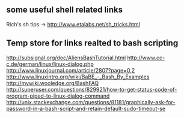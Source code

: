 some useful shell related links
-------------------------------

Rich's sh tips -> http://www.etalabs.net/sh_tricks.html


Temp store for links realted to bash scripting
----------------------------------------------

http://subsignal.org/doc/AliensBashTutorial.html
http://www.cc-c.de/german/linux/linux-dialog.php
http://www.linuxjournal.com/article/2807?page=0,2
http://www.linuxintro.org/wiki/BaBE_-_Bash_By_Examples
http://mywiki.wooledge.org/BashFAQ
http://superuser.com/questions/829921/how-to-get-status-code-of-program-piped-to-linux-dialog-command
http://unix.stackexchange.com/questions/81181/graphically-ask-for-password-in-a-bash-script-and-retain-default-sudo-timeout-se
